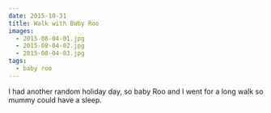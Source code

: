 ```yaml
---
date: 2015-10-31
title: Walk with Baby Roo
images:
  - 2015-08-04-01.jpg
  - 2015-08-04-02.jpg
  - 2015-08-04-03.jpg
tags:
  - baby roo
---
```

I had another random holiday day, so baby Roo and I went for a long walk so mummy could have a sleep. 